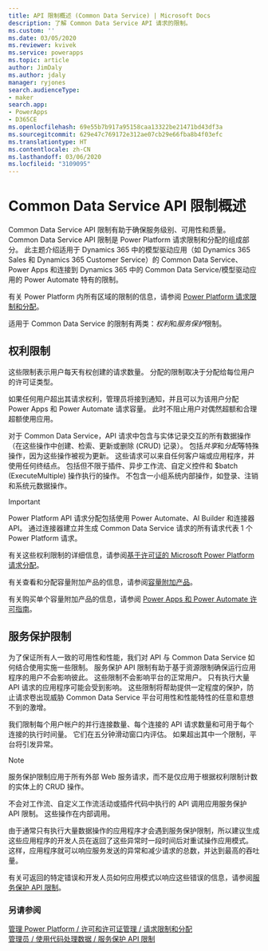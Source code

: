 ```yaml
---
title: API 限制概述 (Common Data Service) | Microsoft Docs
description: 了解 Common Data Service API 请求的限制。
ms.custom: ''
ms.date: 03/05/2020
ms.reviewer: kvivek
ms.service: powerapps
ms.topic: article
author: JimDaly
ms.author: jdaly
manager: ryjones
search.audienceType:
- maker
search.app:
- PowerApps
- D365CE
ms.openlocfilehash: 69e55b7b917a95158caa13322be21471bd43df3a
ms.sourcegitcommit: 629e47c769172e312ae07cb29e66fba8b4f03efc
ms.translationtype: HT
ms.contentlocale: zh-CN
ms.lasthandoff: 03/06/2020
ms.locfileid: "3109095"
---
```

# <a name="common-data-service-api-limits-overview"></a>Common Data Service API 限制概述

Common Data Service API 限制有助于确保服务级别、可用性和质量。 Common Data Service API 限制是 Power Platform 请求限制和分配的组成部分。 此主题介绍适用于 Dynamics 365 中的模型驱动应用（如 Dynamics 365 Sales 和 Dynamics 365 Customer Service）的 Common Data Service、Power Apps 和连接到 Dynamics 365 中的 Common Data Service/模型驱动应用的 Power Automate 特有的限制。 

有关 Power Platform 内所有区域的限制的信息，请参阅 [Power Platform 请求限制和分配](/power-platform/admin/api-request-limits-allocations)。

适用于 Common Data Service 的限制有两类：*权利*和*服务保护*限制。

## <a name="entitlement-limits"></a>权利限制

这些限制表示用户每天有权创建的请求数量。 分配的限制取决于分配给每位用户的许可证类型。

如果任何用户超出其请求权利，管理员将接到通知，并且可以为该用户分配 Power Apps 和 Power Automate 请求容量。 此时不阻止用户对偶然超额和合理超额使用应用。

对于 Common Data Service，API 请求中包含与实体记录交互的所有数据操作（在这些操作中创建、检索、更新或删除 (CRUD) 记录）。 包括*共享*和*分配*等特殊操作，因为这些操作被视为更新。 这些请求可以来自任何客户端或应用程序，并使用任何终结点。 包括但不限于插件、异步工作流、自定义控件和 $batch (ExecuteMultiple) 操作执行的操作。 不包含一小组系统内部操作，如登录、注销和系统元数据操作。

> [!IMPORTANT]
> Power Platform API 请求分配包括使用 Power Automate、AI Builder 和连接器 API。 通过连接器建立并生成 Common Data Service 请求的所有请求代表 1 个 Power Platform 请求。

有关这些权利限制的详细信息，请参阅[基于许可证的 Microsoft Power Platform 请求分配](/power-platform/admin/api-request-limits-allocations#microsoft-power-platform-requests-allocations-based-on-licenses)。

有关查看和分配容量附加产品的信息，请参阅[容量附加产品](/power-platform/admin/capacity-add-on)。

有关购买单个容量附加产品的信息，请参阅 [Power Apps 和 Power Automate 许可指南](https://go.microsoft.com/fwlink/?linkid=2085130)。 
<!-- There should be some help about purchasing these through the Portal -->


## <a name="service-protection-limits"></a>服务保护限制

为了保证所有人一致的可用性和性能，我们对 API 与 Common Data Service 如何结合使用实施一些限制。 服务保护 API 限制有助于基于资源限制确保运行应用程序的用户不会影响彼此。 这些限制不会影响平台的正常用户。 只有执行大量 API 请求的应用程序可能会受到影响。 这些限制将帮助提供一定程度的保护，防止请求卷出现威胁 Common Data Service 平台可用性和性能特性的任意和意想不到的激增。

我们限制每个用户帐户的并行连接数量、每个连接的 API 请求数量和可用于每个连接的执行时间量。 它们在五分钟滑动窗口内评估。 如果超出其中一个限制，平台将引发异常。

> [!NOTE]
> 服务保护限制应用于所有外部 Web 服务请求，而不是仅应用于根据权利限制计数的实体上的 CRUD 操作。
> 
> 不会对工作流、自定义工作流活动或插件代码中执行的 API 调用应用服务保护 API 限制。 这些操作在内部调用。

由于通常只有执行大量数据操作的应用程序才会遇到服务保护限制，所以建议生成这些应用程序的开发人员在返回了这些异常时一段时间后对重试操作应用模式。 这样，应用程序就可以响应服务发送的异常和减少请求的总数，并达到最高的吞吐量。

有关可返回的特定错误和开发人员如何应用模式以响应这些错误的信息，请参阅[服务保护 API 限制](../../developer/common-data-service/api-limits.md)。


### <a name="see-also"></a>另请参阅

[管理 Power Platform / 许可和许可证管理 / 请求限制和分配](/power-platform/admin/api-request-limits-allocations)<br />
[管理员 / 使用代码处理数据 / 服务保护 API 限制](../../developer/common-data-service/api-limits.md)

